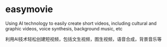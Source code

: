 # easymovie
Using AI technology to easily create short videos, including cultural and graphic videos, voice synthesis, background music, etc

利用AI技术轻松创建短视频，包括文生视频，图生视频，语音合成，背景音乐等
